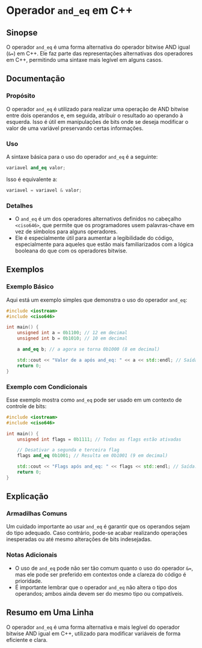<!--
Meta Description: # Operador `and_eq` em C++ ## Sinopse O operador `and_eq` é uma forma alternativa do operador bitwise AND igual (`&=`) em C++. Ele faz parte das repre...
Meta Keywords: and_eq, operador, que, uma, para
-->

# Operador `and_eq` em C++

## Sinopse
O operador `and_eq` é uma forma alternativa do operador bitwise AND igual (`&=`) em C++. Ele faz parte das representações alternativas dos operadores em C++, permitindo uma sintaxe mais legível em alguns casos.

## Documentação
### Propósito
O operador `and_eq` é utilizado para realizar uma operação de AND bitwise entre dois operandos e, em seguida, atribuir o resultado ao operando à esquerda. Isso é útil em manipulações de bits onde se deseja modificar o valor de uma variável preservando certas informações.

### Uso
A sintaxe básica para o uso do operador `and_eq` é a seguinte:

```cpp
variavel and_eq valor;
```

Isso é equivalente a:

```cpp
variavel = variavel & valor;
```

### Detalhes
- O `and_eq` é um dos operadores alternativos definidos no cabeçalho `<ciso646>`, que permite que os programadores usem palavras-chave em vez de símbolos para alguns operadores.
- Ele é especialmente útil para aumentar a legibilidade do código, especialmente para aqueles que estão mais familiarizados com a lógica booleana do que com os operadores bitwise.

## Exemplos
### Exemplo Básico
Aqui está um exemplo simples que demonstra o uso do operador `and_eq`:

```cpp
#include <iostream>
#include <ciso646>

int main() {
    unsigned int a = 0b1100; // 12 em decimal
    unsigned int b = 0b1010; // 10 em decimal

    a and_eq b; // a agora se torna 0b1000 (8 em decimal)

    std::cout << "Valor de a após and_eq: " << a << std::endl; // Saída: 8
    return 0;
}
```

### Exemplo com Condicionais
Esse exemplo mostra como `and_eq` pode ser usado em um contexto de controle de bits:

```cpp
#include <iostream>
#include <ciso646>

int main() {
    unsigned int flags = 0b1111; // Todas as flags estão ativadas

    // Desativar a segunda e terceira flag
    flags and_eq 0b1001; // Resulta em 0b1001 (9 em decimal)

    std::cout << "Flags após and_eq: " << flags << std::endl; // Saída: 9
    return 0;
}
```

## Explicação
### Armadilhas Comuns
Um cuidado importante ao usar `and_eq` é garantir que os operandos sejam do tipo adequado. Caso contrário, pode-se acabar realizando operações inesperadas ou até mesmo alterações de bits indesejadas. 

### Notas Adicionais
- O uso de `and_eq` pode não ser tão comum quanto o uso do operador `&=`, mas ele pode ser preferido em contextos onde a clareza do código é prioridade.
- É importante lembrar que o operador `and_eq` não altera o tipo dos operandos; ambos ainda devem ser do mesmo tipo ou compatíveis.

## Resumo em Uma Linha
O operador `and_eq` é uma forma alternativa e mais legível do operador bitwise AND igual em C++, utilizado para modificar variáveis de forma eficiente e clara.
